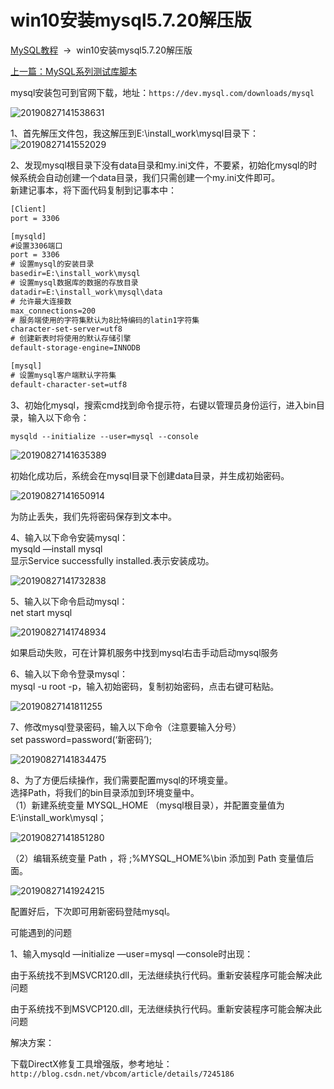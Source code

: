 

#    win10安装mysql5.7.20解压版   

[MySQL教程](http://www.itsoku.com/course/3)  ->  win10安装mysql5.7.20解压版

[上一篇：MySQL系列测试库脚本](http://www.itsoku.com/course/3/196)

mysql安装包可到官网下载，地址：`https://dev.mysql.com/downloads/mysql`

![20190827141538631](https://learnone.oss-cn-beijing.aliyuncs.com/pic/202401091725933.png)

1、首先解压文件包，我这解压到E:\\install\_work\\mysql目录下：  
![20190827141552029](https://learnone.oss-cn-beijing.aliyuncs.com/pic/202401091725003.png)

2、发现mysql根目录下没有data目录和my.ini文件，不要紧，初始化mysql的时候系统会自动创建一个data目录，我们只需创建一个my.ini文件即可。  
新建记事本，将下面代码复制到记事本中：

```txt
[Client]
port = 3306

[mysqld]
#设置3306端口
port = 3306
# 设置mysql的安装目录
basedir=E:\install_work\mysql
# 设置mysql数据库的数据的存放目录
datadir=E:\install_work\mysql\data
# 允许最大连接数
max_connections=200
# 服务端使用的字符集默认为8比特编码的latin1字符集
character-set-server=utf8
# 创建新表时将使用的默认存储引擎
default-storage-engine=INNODB

[mysql]
# 设置mysql客户端默认字符集
default-character-set=utf8
```

3、初始化mysql，搜索cmd找到命令提示符，右键以管理员身份运行，进入bin目录，输入以下命令：

```plain
mysqld --initialize --user=mysql --console
```

![20190827141635389](https://learnone.oss-cn-beijing.aliyuncs.com/pic/202401091726408.png)

初始化成功后，系统会在mysql目录下创建data目录，并生成初始密码。

![20190827141650914](https://learnone.oss-cn-beijing.aliyuncs.com/pic/202401091727887.png)

为防止丢失，我们先将密码保存到文本中。

4、输入以下命令安装mysql：  
mysqld —install mysql  
显示Service successfully installed.表示安装成功。

![20190827141732838](https://learnone.oss-cn-beijing.aliyuncs.com/pic/202401091727356.png)

5、输入以下命令启动mysql：  
net start mysql

![20190827141748934](https://learnone.oss-cn-beijing.aliyuncs.com/pic/202401091727772.png)

如果启动失败，可在计算机服务中找到mysql右击手动启动mysql服务

6、输入以下命令登录mysql：  
mysql -u root -p，输入初始密码，复制初始密码，点击右键可粘贴。

![20190827141811255](https://learnone.oss-cn-beijing.aliyuncs.com/pic/202401091728433.png)

7、修改mysql登录密码，输入以下命令（注意要输入分号）  
set password=password(‘新密码’);

![20190827141834475](https://learnone.oss-cn-beijing.aliyuncs.com/pic/202401091728659.png)

8、为了方便后续操作，我们需要配置mysql的环境变量。  
选择Path，将我们的bin目录添加到环境变量中。  
（1）新建系统变量 MYSQL\_HOME （mysql根目录），并配置变量值为E:\\install\_work\\mysql；

![20190827141851280](https://learnone.oss-cn-beijing.aliyuncs.com/pic/202401091728382.png)

（2）编辑系统变量 Path ，将 ;%MYSQL\_HOME%\\bin 添加到 Path 变量值后面。

![20190827141924215](https://learnone.oss-cn-beijing.aliyuncs.com/pic/202401091728809.png)

配置好后，下次即可用新密码登陆mysql。

可能遇到的问题  

1、输入mysqld —initialize —user=mysql —console时出现：

由于系统找不到MSVCR120.dll，无法继续执行代码。重新安装程序可能会解决此问题

由于系统找不到MSVCP120.dll，无法继续执行代码。重新安装程序可能会解决此问题

解决方案：

下载DirectX修复工具增强版，参考地址：`http://blog.csdn.net/vbcom/article/details/7245186`
